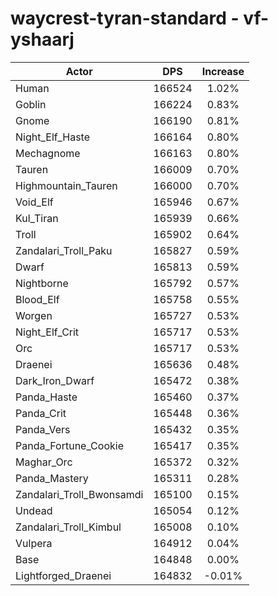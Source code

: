 # waycrest-tyran-standard - vf-yshaarj
| Actor | DPS | Increase |
|---|:---:|:---:|
|Human|166524|1.02%|
|Goblin|166224|0.83%|
|Gnome|166190|0.81%|
|Night_Elf_Haste|166164|0.80%|
|Mechagnome|166163|0.80%|
|Tauren|166009|0.70%|
|Highmountain_Tauren|166000|0.70%|
|Void_Elf|165946|0.67%|
|Kul_Tiran|165939|0.66%|
|Troll|165902|0.64%|
|Zandalari_Troll_Paku|165827|0.59%|
|Dwarf|165813|0.59%|
|Nightborne|165792|0.57%|
|Blood_Elf|165758|0.55%|
|Worgen|165727|0.53%|
|Night_Elf_Crit|165717|0.53%|
|Orc|165717|0.53%|
|Draenei|165636|0.48%|
|Dark_Iron_Dwarf|165472|0.38%|
|Panda_Haste|165460|0.37%|
|Panda_Crit|165448|0.36%|
|Panda_Vers|165432|0.35%|
|Panda_Fortune_Cookie|165417|0.35%|
|Maghar_Orc|165372|0.32%|
|Panda_Mastery|165311|0.28%|
|Zandalari_Troll_Bwonsamdi|165100|0.15%|
|Undead|165054|0.12%|
|Zandalari_Troll_Kimbul|165008|0.10%|
|Vulpera|164912|0.04%|
|Base|164848|0.00%|
|Lightforged_Draenei|164832|-0.01%|
